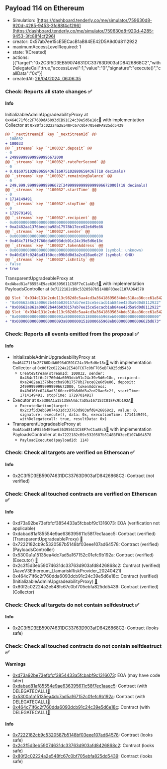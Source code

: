 ## Payload 114 on Ethereum

- Simulation: [https://dashboard.tenderly.co/me/simulator/759630d8-920d-4285-9453-3fc88f4cf296](https://dashboard.tenderly.co/me/simulator/759630d8-920d-4285-9453-3fc88f4cf296)
- creator: 0x57ab7ee15cE5ECacB1aB84EE42D5A9d0d8112922
- maximumAccessLevelRequired: 1
- state: 1(Created)
- actions: [{"target":"0x2C3f5D3EB59074631DC33763D903afD8426868C2","withDelegateCall":true,"accessLevel":1,"value":"0","signature":"execute()","callData":"0x"}]
- createdAt: [26/04/2024, 06:06:35](https://etherscan.io/tx/0xaa694493a2409e31ebd52112ccd14d04e620f93f7f93503a5be35798476f3232)

### Check: Reports all state changes :white_check_mark:

#### Info


InitializableAdminUpgradeabilityProxy at `0x464C71f6c2F760DdA6093dCB91C24c39e5d6e18c`[:ghost:](https://github.com/bgd-labs/aave-address-book "AaveV2Ethereum.COLLECTOR, AaveV2EthereumAMM.COLLECTOR, AaveV2EthereumArc.COLLECTOR, AaveV3Ethereum.COLLECTOR") with implementation Collector at `0x80f2c02224a2E548FC67c0bF705eBFA825dd5439`
```diff
@@ `_nextStreamId` key `_nextStreamId` @@
- 100032
+ 100033
@@ `_streams` key `"100032".deposit` @@
- 0
+ 249999999999999996672000
@@ `_streams` key `"100032".ratePerSecond` @@
- 0
+ 0.016075102880658436[16075102880658436](18 decimals)
@@ `_streams` key `"100032".remainingBalance` @@
- 0
+ 249,999.999999999996672[249999999999999996672000](18 decimals)
@@ `_streams` key `"100032".startTime` @@
- 0
+ 1714149491
@@ `_streams` key `"100032".stopTime` @@
- 0
+ 1729701491
@@ `_streams` key `"100032".recipient` @@
- 0x0000000000000000000000000000000000000000
+ 0xa2482aa1376beccba98b17578b17ece82e6d9e86
@@ `_streams` key `"100032".sender` @@
- 0x0000000000000000000000000000000000000000
+ 0x464c71f6c2f760dda6093dcb91c24c39e5d6e18c
@@ `_streams` key `"100032".tokenAddress` @@
- 0x0000000000000000000000000000000000000000 (symbol: unknown)
+ 0x40d16fc0246ad3160ccc09b8d0d3a2cd28ae6c2f (symbol: GHO)
@@ `_streams` key `"100032".isEntity` @@
- false
+ true
```

TransparentUpgradeableProxy at `0xdAbad81aF85554E9ae636395611C58F7eC1aAEc5`[:ghost:](https://github.com/bgd-labs/aave-address-book "GovernanceV3Ethereum.PAYLOADS_CONTROLLER") with implementation PayloadsController at `0x7222182cB9c5320587b5148BF03eeE107AD64578`
```diff
@@ Slot `0x934d131d2cde113c982d8c5aa4cd3a36418695634bde518aa36ccc61a54277a4` @@
- "0x00662a861a00662b446b020157ab7ee15ce5ecacb1ab84ee42d5a9d0d8112922"
+ "0x00662a861a00662b446b030157ab7ee15ce5ecacb1ab84ee42d5a9d0d8112922"
@@ Slot `0x934d131d2cde113c982d8c5aa4cd3a36418695634bde518aa36ccc61a54277a5` @@
- "0x000000000000000000093a80000001518000665968eb00000000000000000000"
+ "0x000000000000000000093a80000001518000665968eb000000000000662bd873"
```


### Check: Reports all events emitted from the proposal :white_check_mark:

#### Info

- InitializableAdminUpgradeabilityProxy at `0x464C71f6c2F760DdA6093dCB91C24c39e5d6e18c`[:ghost:](https://github.com/bgd-labs/aave-address-book "AaveV2Ethereum.COLLECTOR, AaveV2EthereumAMM.COLLECTOR, AaveV2EthereumArc.COLLECTOR, AaveV3Ethereum.COLLECTOR") with implementation Collector at `0x80f2c02224a2E548FC67c0bF705eBFA825dd5439`
  - `CreateStream(streamId: 100032, sender: 0x464c71f6c2f760dda6093dcb91c24c39e5d6e18c, recipient: 0xa2482aa1376beccba98b17578b17ece82e6d9e86, deposit: 249999999999999996672000, tokenAddress: 0x40d16fc0246ad3160ccc09b8d0d3a2cd28ae6c2f, startTime: 1714149491, stopTime: 1729701491)`
- Executor at `0x5300A1a15135EA4dc7aD5a167152C01EFc9b192A`[:ghost:](https://github.com/bgd-labs/aave-address-book "AaveV2Ethereum.POOL_ADMIN, AaveV2EthereumAMM.POOL_ADMIN, AaveV3Ethereum.ACL_ADMIN, GovernanceV3Ethereum.EXECUTOR_LVL_1")
  - `ExecutedAction(target: 0x2c3f5d3eb59074631dc33763d903afd8426868c2, value: 0, signature: execute(), data: 0x, executionTime: 1714149491, withDelegatecall: true, resultData: 0x)`
- TransparentUpgradeableProxy at `0xdAbad81aF85554E9ae636395611C58F7eC1aAEc5`[:ghost:](https://github.com/bgd-labs/aave-address-book "GovernanceV3Ethereum.PAYLOADS_CONTROLLER") with implementation PayloadsController at `0x7222182cB9c5320587b5148BF03eeE107AD64578`
  - `PayloadExecuted(payloadId: 114)`

### Check: Check all targets are verified on Etherscan :white_check_mark:

#### Info

- 0x2C3f5D3EB59074631DC33763D903afD8426868C2: Contract (not verified) 

### Check: Check all touched contracts are verified on Etherscan :white_check_mark:

#### Info

- 0xd73a92be73efbfcf3854433a5fcbabf9c1316073: EOA (verification not applicable)
- 0xdabad81af85554e9ae636395611c58f7ec1aaec5: Contract (verified) (TransparentUpgradeableProxy) [:ghost:](https://github.com/bgd-labs/aave-address-book "GovernanceV3Ethereum.PAYLOADS_CONTROLLER")
- 0x7222182cb9c5320587b5148bf03eee107ad64578: Contract (verified) (PayloadsController) 
- 0x5300a1a15135ea4dc7ad5a167152c01efc9b192a: Contract (verified) (Executor) [:ghost:](https://github.com/bgd-labs/aave-address-book "AaveV2Ethereum.POOL_ADMIN, AaveV2EthereumAMM.POOL_ADMIN, AaveV3Ethereum.ACL_ADMIN, GovernanceV3Ethereum.EXECUTOR_LVL_1")
- 0x2c3f5d3eb59074631dc33763d903afd8426868c2: Contract (verified) (AaveV3Ethereum_LlamariskRiskProvider_20240421) 
- 0x464c71f6c2f760dda6093dcb91c24c39e5d6e18c: Contract (verified) (InitializableAdminUpgradeabilityProxy) [:ghost:](https://github.com/bgd-labs/aave-address-book "AaveV2Ethereum.COLLECTOR, AaveV2EthereumAMM.COLLECTOR, AaveV2EthereumArc.COLLECTOR, AaveV3Ethereum.COLLECTOR")
- 0x80f2c02224a2e548fc67c0bf705ebfa825dd5439: Contract (verified) (Collector) 

### Check: Check all targets do not contain selfdestruct :white_check_mark:

#### Info

- [0x2C3f5D3EB59074631DC33763D903afD8426868C2](https://etherscan.io/address/0x2C3f5D3EB59074631DC33763D903afD8426868C2): Contract (looks safe)

### Check: Check all touched contracts do not contain selfdestruct :white_check_mark:

#### Warnings

- [0xd73a92be73efbfcf3854433a5fcbabf9c1316073](https://etherscan.io/address/0xd73a92be73efbfcf3854433a5fcbabf9c1316073): EOA (may have code later)
- [0xdabad81af85554e9ae636395611c58f7ec1aaec5](https://etherscan.io/address/0xdabad81af85554e9ae636395611c58f7ec1aaec5): Contract (with DELEGATECALL)[:ghost:](https://github.com/bgd-labs/aave-address-book "GovernanceV3Ethereum.PAYLOADS_CONTROLLER")
- [0x5300a1a15135ea4dc7ad5a167152c01efc9b192a](https://etherscan.io/address/0x5300a1a15135ea4dc7ad5a167152c01efc9b192a): Contract (with DELEGATECALL)[:ghost:](https://github.com/bgd-labs/aave-address-book "AaveV2Ethereum.POOL_ADMIN, AaveV2EthereumAMM.POOL_ADMIN, AaveV3Ethereum.ACL_ADMIN, GovernanceV3Ethereum.EXECUTOR_LVL_1")
- [0x464c71f6c2f760dda6093dcb91c24c39e5d6e18c](https://etherscan.io/address/0x464c71f6c2f760dda6093dcb91c24c39e5d6e18c): Contract (with DELEGATECALL)[:ghost:](https://github.com/bgd-labs/aave-address-book "AaveV2Ethereum.COLLECTOR, AaveV2EthereumAMM.COLLECTOR, AaveV2EthereumArc.COLLECTOR, AaveV3Ethereum.COLLECTOR")

#### Info

- [0x7222182cb9c5320587b5148bf03eee107ad64578](https://etherscan.io/address/0x7222182cb9c5320587b5148bf03eee107ad64578): Contract (looks safe)
- [0x2c3f5d3eb59074631dc33763d903afd8426868c2](https://etherscan.io/address/0x2c3f5d3eb59074631dc33763d903afd8426868c2): Contract (looks safe)
- [0x80f2c02224a2e548fc67c0bf705ebfa825dd5439](https://etherscan.io/address/0x80f2c02224a2e548fc67c0bf705ebfa825dd5439): Contract (looks safe)

